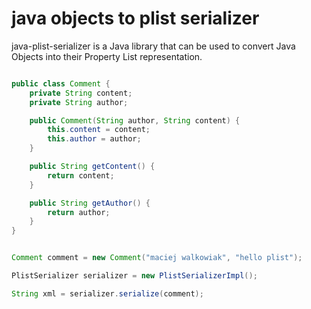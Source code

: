 # java objects to plist serializer

java-plist-serializer is a Java library that can be used to convert Java Objects into their Property List representation.

```java

public class Comment {
	private String content;
	private String author;

	public Comment(String author, String content) {
		this.content = content;
		this.author = author;
	}

	public String getContent() {
		return content;
	}

	public String getAuthor() {
		return author;
	}
}

```

```java

Comment comment = new Comment("maciej walkowiak", "hello plist");

PlistSerializer serializer = new PlistSerializerImpl();

String xml = serializer.serialize(comment);

```

